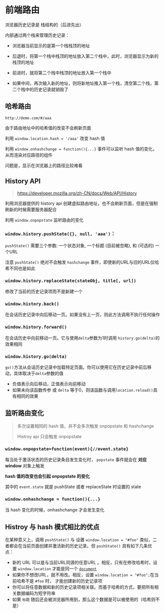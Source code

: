 # 前端路由

浏览器历史记录是 栈结构的（后进先出）

内部通过两个栈来管理历史记录：

- 浏览器当前显示的是第一个栈栈顶的地址

- 后退时，将第一个栈中栈顶的地址放入第二个栈中，此时，浏览器显示为新的栈顶的地址
- 前进时，就将第二个栈中栈顶的地址放入第一个栈中
- 如果中间，再次输入新的地址，则将新地址推入第一个栈，清空第二个栈，第二个栈中的历史记录就销毁了

## 哈希路由

`http://demo.com/#/aaa`

由于路由地址中的哈希值的改变不会刷新页面

利用 `window.location.hash = '/aaa'` 改变 hash 值

利用 `window.onhashchange = function(){...}` 事件可以监听 hash 值的变化，从而渲染对应路径的组件

问题是，显示在浏览器上的路径比较难看

## History API

> https://developer.mozilla.org/zh-CN/docs/Web/API/History

利用浏览器提供的 history api 创建虚拟路由地址，也不会刷新页面，但是在强制刷新的时候需要服务器配合

利用 `window.onpopstate` 监听路由的变化

### `window.history.pushState({}, null, 'aaa')`：

`pushState()` 需要三个参数: 一个状态对象, 一个标题 (目前被忽略), 和 (可选的) 一个URL

注意 `pushState()` 绝对不会触发 `hashchange` 事件，即使新的URL与旧的URL仅哈希不同也是如此

### `window.history.replaceState(stateObj, title[, url])`

修改了当前的历史记录项而不是新建一个

### `window.history.back()`

在会话历史记录中向后移动一页。如果没有上一页，则此方法调用不执行任何操作

### `window.history.forward()`

在会话历史中向前移动一页。它与使用`delta`参数为1时调用 `history.go(delta)`的效果相同

### `window.history.go(delta)`

`go()`方法从会话历史记录中加载特定页面。你可以使用它在历史记录中前后移动，具体取决于`delta`参数的值

- 负值表示向后移动，正值表示向前移动
- 如果未向该函数传参 或 `delta` 等于0，则该函数与调用`location.reload()`具有相同的效果

## 监听路由变化

> 多次设置相同的 hash 值，并不会多次触发 onpopstate 和 hashchange
>
> Histroy api 只会触发 onpopstate



### `window.onpopstate=function(event){//event.state}`

每当处于激活状态的历史记录条目发生变化时， `popstate` 事件就会在 **对应window** 对象上触发

**hash 值的改变也会引起 onpopstate 的变化**

其中的 `event.state` 就是 pushState 或者 replaceState 时设置的 state

### `window.onhashchange = function(){...}`

当 hash 变化的时候，onhashchange 才会发生变化

## Histroy 与 hash 模式相比的优点

在某种意义上，调用 `pushState()` 与 设置 `window.location = "#foo"` 类似，二者都会在当前页面创建并激活新的历史记录。但 `pushState()` 具有如下几条优点：

- 新的 URL 可以是与当前URL同源的任意URL 。相反，只有在修改哈希时，设置 `window.location` 才能是同一个 [`document`](https://developer.mozilla.org/zh-CN/docs/Web/API/Document)
- 如果你不想改URL，就不用改。相反，设置 `window.location = "#foo";`在当前哈希不是 `#foo` 时， 才能创建新的历史记录项
- 你可以将任意数据和新的历史记录项相关联。而基于哈希的方式，要把所有相关数据编码为短字符串 
- 如果 `标题` 随后还会被浏览器所用到，那么这个数据是可以被使用的（哈希则不是）